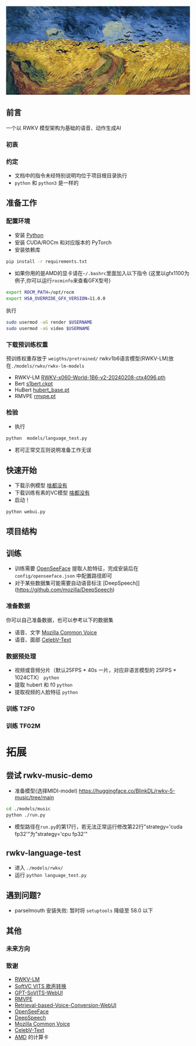 #
![RRFVCM](assets/logo.jpg)



## 前言
一个以 RWKV 模型架构为基础的语音、动作生成AI
### 初衷

### 约定
- 文档中的指令未经特别说明均位于项目根目录执行
- ```python``` 和 ```python3``` 是一样的

## 准备工作

### 配置环境
- 安装 [Python](https://python.org)
- 安装 CUDA/ROCm 和对应版本的 PyTorch
- 安装依赖库
```sh
pip install -r requirements.txt
```
- 如果你用的是AMD的显卡请在```~/.bashrc```里面加入以下指令
(这里以gfx1100为例子,你可以运行```rocminfo```来查看GFX型号)
```sh
export ROCM_PATH=/opt/rocm
export HSA_OVERRIDE_GFX_VERSION=11.0.0
```
执行
```sh
sudo usermod -aG render $USERNAME 
sudo usermod -aG video $USERNAME 
```
### 下载预训练权重
预训练权重存放于 ```weigths/pretrained/```
rwkv1b6语言模型(RWKV-LM)放在```./models/rwkv/rwkv-lm-models```
- RWKV-LM [RWKV-x060-World-1B6-v2-20240208-ctx4096.pth](https://huggingface.co/BlinkDL/rwkv-6-world/blob/main/RWKV-x060-World-1B6-v2.1-20240328-ctx4096.pth)
- Bert [s1bert.ckpt](https://huggingface.co/lj1995/GPT-SoVITS/resolve/main/s1bert25hz-2kh-longer-epoch%3D68e-step%3D50232.ckpt)
- HuBert [hubert_base.pt](https://huggingface.co/lj1995/VoiceConversionWebUI/resolve/main/hubert_base.pt)
- RMVPE [rmvpe.pt](https://huggingface.co/lj1995/VoiceConversionWebUI/resolve/main/rmvpe.pt)

### 检验
- 执行
```sh 
python  models/language_test.py
``` 
- 若可正常交互则说明准备工作无误

## 快速开始
- 下载示例模型 [啥都没有](https://nothing)
- 下载训练有素的VC模型 [啥都没有](https://nothing)
- 启动！

```sh
python webui.py
```

## 项目结构

## 训练
- 训练需要 [OpenSeeFace](https://github.com/emilianavt/OpenSeeFace/releases) 提取人脸特征，完成安装后在 ```config/openseeface.json``` 中配置路径即可
- 对于某些数据集可能需要自动语音标注 [DeepSpeech]](https://github.com/mozilla/DeepSpeech)

### 准备数据
你可以自己准备数据，也可以参考以下的数据集
- 语音、文字 [Mozilla Common Voice](https://commonvoice.mozilla.org/zh-CN)
- 语音、面部 [CelebV-Text](https://github.com/celebv-text/CelebV-Text)

### 数据预处理
- 视频或音频分片（默认25FPS * 40s 一片，对应非语言模型的 25FPS * 1024CTX） ```python ```
- 提取 hubert 和 f0 ```python ```
- 提取视频的人脸特征 ```python ```

### 训练 T2F0

### 训练 TF02M

# 拓展
尝试 rwkv-music-demo
--
- 准备模型(选择MIDI-model)
https://huggingface.co/BlinkDL/rwkv-5-music/tree/main
```sh
cd ./models/music
python ./run.py
```
- 模型路径在```run.py```的第17行，若无法正常运行修改第22行"strategy='cuda fp32'"为"strategy='cpu fp32'"

rwkv-language-test
--
- 进入 ```./models/rwkv/```
- 运行 ```python language_test.py```
## 遇到问题?
- parselmouth 安装失败: 暂时将 ```setuptools``` 降级至 58.0 以下

## 其他

### 未来方向

### 致谢
- [RWKV-LM](https://github.com/BlinkDL/RWKV-LM)
- [SoftVC VITS 歌声转换](https://github.com/justinjohn0306/so-vits-svc-4.0/tree/4.0-v2)
- [GPT-SoVITS-WebUI](https://github.com/RVC-Boss/GPT-SoVITS)
- [RMVPE](https://github.com/Dream-High/RMVPE)
- [Retrieval-based-Voice-Conversion-WebUI](https://github.com/RVC-Project/Retrieval-based-Voice-Conversion-WebUI)
- [OpenSeeFace](https://github.com/emilianavt/OpenSeeFace)
- [DeepSpeech](https://github.com/mozilla/DeepSpeech)
- [Mozilla Common Voice](https://commonvoice.mozilla.org/zh-CN)
- [CelebV-Text](https://github.com/celebv-text/CelebV-Text)
- [AMD](https://amd.com) 的计算卡
